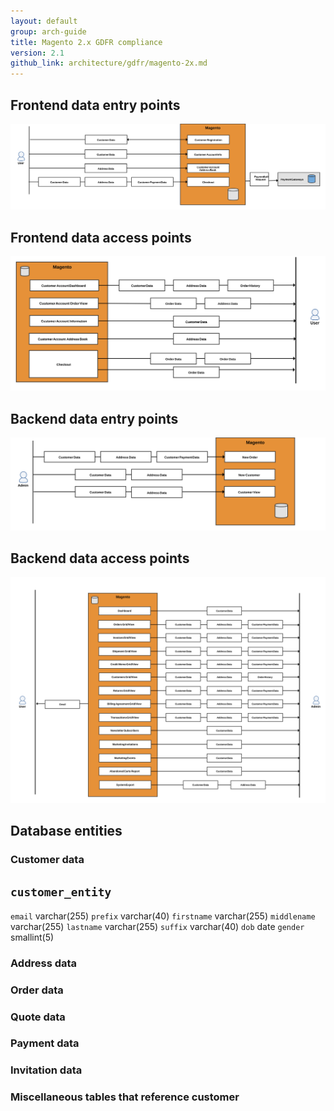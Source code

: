 ```yaml
---
layout: default
group: arch-guide
title: Magento 2.x GDFR compliance
version: 2.1
github_link: architecture/gdfr/magento-2x.md
---
```


## Frontend data entry points

![Frontend data entry points](frontend-data-entry-points.svg)

## Frontend data access points

![Frontend data access points](frontend-data-access-points.svg)


## Backend data entry points

![Backend data entry points](backend-data-entry-points.svg)

## Backend data access points

![Backend data access points](backend-data-access-points.svg)

## Database entities

### Customer data

`customer_entity`
---
  `email` varchar(255)
  `prefix` varchar(40)
  `firstname` varchar(255)
  `middlename` varchar(255)
  `lastname` varchar(255)
  `suffix` varchar(40)
  `dob` date
  `gender` smallint(5)



### Address data

### Order data

### Quote data

### Payment data

### Invitation data

### Miscellaneous tables that reference customer
